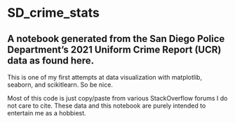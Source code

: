 # SD_crime_stats

## A notebook generated from the San Diego Police Department’s 2021 Uniform Crime Report (UCR) data as found here.


This is one of my first attempts at data visualization with matplotlib, seaborn, and scikitlearn. So be nice.

Most of this code is just copy/paste from various StackOverflow forums I do not care to cite. These data and this notebook are purely intended to entertain me as a hobbiest.
